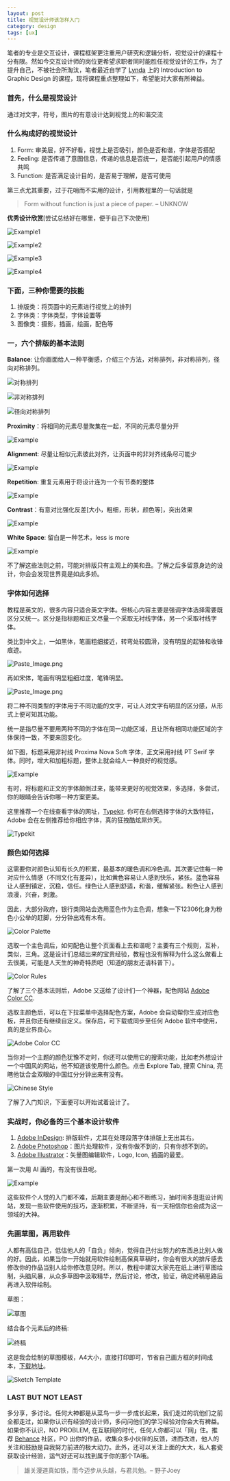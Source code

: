 ```yaml
---
layout: post
title: 视觉设计师该怎样入门
category: design
tags: [ux]
---
```


笔者的专业是交互设计，课程框架更注重用户研究和逻辑分析，视觉设计的课程十分有限。然如今交互设计师的岗位更希望求职者同时能胜任视觉设计的工作，为了提升自己，不被社会所淘汰，笔者最近自学了 [Lynda](http://www.lynda.com/) 上的 Introduction to Graphic Design 的课程，现将课程重点整理如下，希望能对大家有所裨益。

### 首先，什么是视觉设计
通过对文字，符号，图片的有意设计达到视觉上的和谐交流

### 什么构成好的视觉设计
1. Form: 审美层，好不好看，视觉上是否吸引，颜色是否和谐，字体是否搭配
2. Feeling: 是否传递了意图信息，传递的信息是否统一，是否能引起用户的情感共鸣
3. Function: 是否满足设计目的，是否易于理解，是否可使用

第三点尤其重要，过于花哨而不实用的设计，引用教程里的一句话就是
> Form without function is just a piece of paper. – UNKNOW

**优秀设计欣赏**[尝试总结好在哪里，便于自己下次使用]

![Example1](http://7xoj81.com1.z0.glb.clouddn.com/2016-03-25-1.png)

![Example2](http://7xoj81.com1.z0.glb.clouddn.com/2016-03-25-2.png)

![Example3](http://7xoj81.com1.z0.glb.clouddn.com/2016-03-25-3.png)

![Example4](http://7xoj81.com1.z0.glb.clouddn.com/2016-03-25-4.png)

### 下面，三种你需要的技能
1. 排版类：将页面中的元素进行视觉上的排列
2. 字体类：字体类型，字体设置等
3. 图像类：摄影，插画，绘画，配色等

### 一，六个排版的基本法则

**Balance**: 让你画面给人一种平衡感，介绍三个方法，对称排列，非对称排列，径向对称排列。

![对称排列](http://7xoj81.com1.z0.glb.clouddn.com/2016-03-25-5.png)

![非对称排列](http://7xoj81.com1.z0.glb.clouddn.com/2016-03-25-6.png)

![径向对称排列](http://7xoj81.com1.z0.glb.clouddn.com/2016-03-25-7.png)

**Proximity**：将相同的元素尽量聚集在一起，不同的元素尽量分开

![Example](http://7xoj81.com1.z0.glb.clouddn.com/2016-03-25-8.png)

**Alignment**: 尽量让相似元素彼此对齐，让页面中的非对齐线条尽可能少

![Example](http://7xoj81.com1.z0.glb.clouddn.com/2016-03-25-9.png)

**Repetition**: 重复元素用于将设计连为一个有节奏的整体

![Example](http://7xoj81.com1.z0.glb.clouddn.com/2016-03-25-10.png)

**Contrast**：有意对比强化反差[大小，粗细，形状，颜色等]，突出效果

![Example](http://7xoj81.com1.z0.glb.clouddn.com/2016-03-25-11.png)

**White Space**: 留白是一种艺术，less is more

![Example](http://7xoj81.com1.z0.glb.clouddn.com/2016-03-25-12.png)

不了解这些法则之前，可能对排版只有主观上的美和丑。了解之后多留意身边的设计，你会会发现世界竟是如此多娇。

### 字体如何选择

教程是英文的，很多内容只适合英文字体。但核心内容主要是强调字体选择需要既区分又统一。区分是指标题和正文尽量一个采取无衬线字体，另一个采取衬线字体。

类比到中文上，一如黑体，笔画粗细接近，转弯处较圆滑，没有明显的起锋和收锋痕迹。

![Paste_Image.png](http://7xoj81.com1.z0.glb.clouddn.com/2016-03-25-13.png)

再如宋体，笔画有明显粗细过度，笔锋明显。

![Paste_Image.png](http://7xoj81.com1.z0.glb.clouddn.com/2016-03-25-14.png)

将二种不同类型的字体用于不同功能的文字，可让人对文字有明显的区分感，从形式上便可知其功能。

统一是指尽量不要用两种不同的字体在同一功能区域，且让所有相同功能区域的字体保持一致，不要来回变化。

如下图，标题采用非衬线 Proxima Nova Soft 字体，正文采用衬线 PT Serif 字体。同时，增大和加粗标题，整体上就会给人一种良好的视觉感。

![Example](http://7xoj81.com1.z0.glb.clouddn.com/2016-03-25-15.png)

有时，将标题和正文的字体颠倒过来，能带来更好的视觉效果，多选择，多尝试，你的眼睛会告诉你哪一种方案更美。

这里推荐一个在线查看字体的网址，[Typekit](https://typekit.com). 你可在右侧选择字体的大致特征，Adobe 会在左侧推荐给你相应字体，真的狂拽酷炫屌炸天。

![Typekit](http://7xoj81.com1.z0.glb.clouddn.com/2016-03-25-16.png)

### 颜色如何选择

这需要你对颜色认知有长久的积累，最基本的暖色调和冷色调。其次要记住每一种对应什么情感（不同文化有差异），比如黄色容易让人感到快乐，紧张。蓝色容易让人感到镇定，沉稳，信任。绿色让人感到舒适，和谐，缓解紧张。粉色让人感到浪漫，兴奋，刺激。

因此，大部分政府，银行类网站会选用蓝色作为主色调，想象一下12306化身为粉色小公举的赶脚，分分钟出戏有木有。

![Color Palette](http://7xoj81.com1.z0.glb.clouddn.com/2016-03-25-17.png)

选取一个主色调后，如何配色让整个页面看上去和谐呢？主要有三个规则，互补，类似，三角。这是设计们总结出来的宝贵经验，教程也没有解释为什么这么做看上去很美，可能是人天生的神奇特质吧（知道的朋友还请科普下）。

![Color Rules](http://7xoj81.com1.z0.glb.clouddn.com/2016-03-25-18.png)

了解了三个基本法则后，Adobe 又送给了设计们一个神器，配色网站 [Adobe Color CC](https://color.adobe.com/). 

选取主颜色后，可以在下拉菜单中选择配色方案，Adobe 会自动帮你生成对应色板，并且你还有继续自定义。保存后，可下载或同步至任何 Adobe 软件中使用，真的是业界良心。

![Adobe Color CC](http://7xoj81.com1.z0.glb.clouddn.com/2016-03-25-19.png)

当你对一个主题的颜色犹豫不定时，你还可以使用它的搜索功能，比如老外想设计一个中国风的网站，他不知道该使用什么颜色。点击 Explore Tab, 搜索 China, 亮瞎他钛合金双眼的中国红分分钟出来有没有。

![Chinese Style](http://7xoj81.com1.z0.glb.clouddn.com/2016-03-25-20.png)

了解了入门知识，下面便可以开始试着设计了。

### 实战时，你必备的三个基本设计软件

1. [Adobe InDesign](http://www.adobe.com/products/indesign.html?sdid=KKQLP&mv=search&s_kwcid=AL!3085!3!81143818476!e!!g!!adobe%20indesign&ef_id=VrlxSgAAAXYxX0NZ:20160324225109:s): 排版软件，尤其在处理段落字体排版上无出其右。
2. [Adobe Photoshop](http://www.adobe.com/products/photoshop.html?sdid=KKQIN&kw=semgeneric&ttsrccat=sem-ww-di-ps-brand&mv=search&s_kwcid=AL!3085!3!93731617578!e!!g!!adobe%20photoshop&ef_id=VrlxSgAAAXYxX0NZ:20160324225120:s)：图片处理软件，没有你做不到的，只有你想不到的。
3. [Adobe Illustrator](http://www.adobe.com/products/illustrator.html?sdid=KKQML&mv=search&s_kwcid=AL!3085!3!81143514756!e!!g!!adobe%20illustrator&ef_id=VrlxSgAAAXYxX0NZ:20160324225127:s)：矢量图编辑软件，Logo, Icon, 插画的最爱。

第一次用 AI 画的，有没有很丑呢。

![Example](http://7xoj81.com1.z0.glb.clouddn.com/2016-03-25-21.png)

这些软件个人觉的入门都不难，后期主要是耐心和不断练习，抽时间多逛逛设计网站，发现一些软件使用的技巧，逐渐积累，不断坚持，有一天相信你也会成为这一领域的大神。

### 先画草图，再用软件

人都有高估自己，低估他人的「自负」倾向，觉得自己付出努力的东西总比别人做的好。因此，如果当你一开始就用软件绘制高保真草稿时，你会有很大的排斥感去修改你的作品当别人给你修改意见时。所以，教程中建议大家先在纸上进行草图绘制，头脑风暴，从众多草图中汲取精华，然后讨论，修改，验证，确定终稿思路后再进入软件绘制。

草图：

![草图](http://7xoj81.com1.z0.glb.clouddn.com/2016-03-25-22.png)

结合各个元素后的终稿:

![终稿](http://7xoj81.com1.z0.glb.clouddn.com/2016-03-25-23.png)

这是我会绘制的草图模板，A4大小，直接打印即可，节省自己画方框的时间成本，[下载地址](http://share.weiyun.com/026b972797643600c1caad395cd6a67b)。

![Sketch Template](http://7xoj81.com1.z0.glb.clouddn.com/2016-03-25-24.png)

### LAST BUT NOT LEAST

多分享，多讨论。任何大神都是从菜鸟一步一步成长起来，我们走过的坑他们之前全都走过，如果你认识有经验的设计师，多问问他们的学习经验对你会大有裨益。如果你不认识，NO PROBLEM, 在互联网的时代，任何人你都可以「网」住。推荐 [Behance](https://www.behance.net/joey-qiang) 社区，PO 出你的作品，收集众多小伙伴的反馈，进而改进，他人的关注和鼓励是自我努力前进的极大动力。此外，还可以关注上面的大大，私人套瓷获取设计经验，运气好还可以找到属于你的那个TA哦。

> 雄关漫道真如铁，而今迈步从头越，与君共勉。– 野子Joey